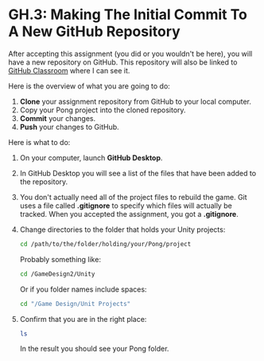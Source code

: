# GH.3: Making The Initial Commit To A New GitHub Repository

After accepting this assignment (you did or you wouldn't be here), you will have a new repository on GitHub. This repository will also be linked to [GitHub Classroom][classroom] where I can see it.

[classroom]: #

Here is the overview of what you are going to do:

1. **Clone** your assignment repository from GitHub to your local computer.
1. Copy your Pong project into the cloned repository.
1. **Commit** your changes.
1. **Push** your changes to GitHub.

Here is what to do:

1. On your computer, launch **GitHub Desktop**.
1. In GitHub Desktop you will see a list of the files that have been added to the repository.

1. You don't actually need all of the project files to rebuild the game. Git uses a file called **.gitignore** to specify which files will actually be tracked. When you accepted the assignment, you got a **.gitignore**.
1. Change directories to the folder that holds your Unity projects:
   ```bash
   cd /path/to/the/folder/holding/your/Pong/project
   ```
   Probably something like:
   ```bash
   cd /GameDesign2/Unity
   ```
   Or if you folder names include spaces:
   ```bash
   cd "/Game Design/Unit Projects"
   ```
1. Confirm that you are in the right place:
   ```bash
   ls
   ```
   In the result you should see your Pong folder.
